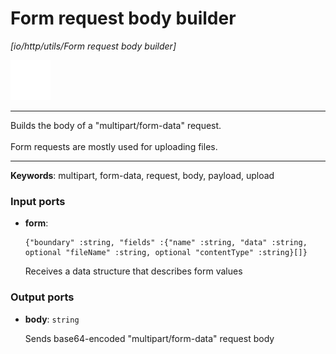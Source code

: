 # Form request body builder

_[io/http/utils/Form request body builder]_

![icon](</assets/icons/cbb85c56-3c8f-4e5e-afdd-a9dd9e84385d.png>)

---

Builds the body of a "multipart/form-data" request.<br>
<br>
Form requests are mostly used for uploading files.<br>

---

__Keywords__: multipart, form-data, request, body, payload, upload

### Input ports

* __form__: 
    ```
    {"boundary" :string, "fields" :{"name" :string, "data" :string, optional "fileName" :string, optional "contentType" :string}[]}
    ```

    Receives a data structure that describes form values<br>

### Output ports

* __body__: ` string `

    Sends base64-encoded "multipart/form-data" request body<br>


